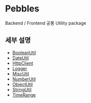# Pebbles
Backend / Frontend 공통 Utility package

## 세부 설명
* [BooleanUtil]
* [DateUtil]
* [HttpClient]
* [Logger]
* [MiscUtil]
* [NumberUtil]
* [ObjectUtil]
* [StringUtil]
* [TimeRange]

[BooleanUtil]: https://fastcampus.atlassian.net/wiki/spaces/engineering/pages/2021621817/BooleanUtil
[DateUtil]: https://fastcampus.atlassian.net/wiki/spaces/engineering/pages/2021457931/DateUtil
[HttpClient]: https://fastcampus.atlassian.net/wiki/spaces/engineering/pages/2021392400/HttpClient
[Logger]: https://fastcampus.atlassian.net/wiki/spaces/engineering/pages/2021032005/Logger
[MiscUtil]: https://fastcampus.atlassian.net/wiki/spaces/engineering/pages/2021097584/MiscUtil
[NumberUtil]: https://fastcampus.atlassian.net/wiki/spaces/engineering/pages/2021064827/NumberUtil
[ObjectUtil]: https://fastcampus.atlassian.net/wiki/spaces/engineering/pages/2021195869/ObjectUtil
[StringUtil]: https://fastcampus.atlassian.net/wiki/spaces/engineering/pages/2020966461/StringUtil
[TimeRange]: https://fastcampus.atlassian.net/wiki/spaces/engineering/pages/2120417390/TimeRange